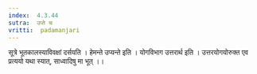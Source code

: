 ```yaml
---
index:  4.3.44
sutra:  उप्ते च
vritti:  padamanjari
---
```


सूत्रे भूतकालस्याविवक्षां दर्सयति । हेमन्ते उप्यन्ते इति । योगविभाग उत्तरार्थ इति । उत्तरयोगयोरुक्त एव प्रत्ययो यथा स्यात्, साध्वादिषु मा भूत् ।।
